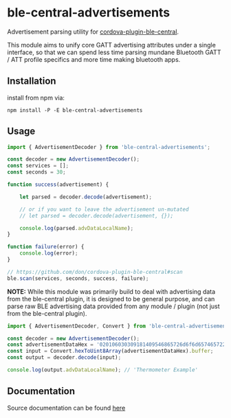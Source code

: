 # ble-central-advertisements

Advertisement parsing utility for [cordova-plugin-ble-central](https://github.com/don/cordova-plugin-ble-central).

This module aims to unify core GATT advertising attributes under a single interface,
so that we can spend less time parsing mundane Bluetooth GATT / ATT profile specifics and more
time making bluetooth apps.

## Installation

install from npm via:

```
npm install -P -E ble-central-advertisements
```

## Usage

```typescript
import { AdvertisementDecoder } from 'ble-central-advertisements';

const decoder = new AdvertisementDecoder();
const services = [];
const seconds = 30;

function success(advertisement) {

	let parsed = decoder.decode(advertisement);

	// or if you want to leave the advertisement un-mutated
	// let parsed = decoder.decode(advertisement, {});

	console.log(parsed.advDataLocalName);
}

function failure(error) {
	console.log(error);
}

// https://github.com/don/cordova-plugin-ble-central#scan
ble.scan(services, seconds, success, failure);
```

**NOTE:** While this module was primarily build to deal with advertising data from the ble-central plugin,
it is designed to be general purpose, and can parse raw BLE advertising data provided from any module / plugin
(not just from the ble-central plugin).

```typescript
import { AdvertisementDecoder, Convert } from 'ble-central-advertisements';

const decoder = new AdvertisementDecoder();
const advertisementDataHex = '020106030309181409546865726d6f6d65746572204578616d706c65';
const input = Convert.hexToUint8Array(advertisementDataHex).buffer;
const output = decoder.decode(input);

console.log(output.advDataLocalName); // 'Thermometer Example'
```

## Documentation

Source documentation can be found [here](https://jospete.github.io/ble-central-advertisements/)